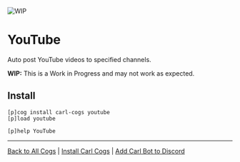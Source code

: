 ![WIP](https://img.shields.io/badge/tag-WIP-orange?logo=git&logoColor=white)
# YouTube

Auto post YouTube videos to specified channels.

**WIP:** This is a Work in Progress and may not work as expected.

## Install

```text
[p]cog install carl-cogs youtube
[p]load youtube

[p]help YouTube
```

---
[Back to All Cogs](../README.md#public-cogs) |
[Install Carl Cogs](../README.md#installing) |
[Add Carl Bot to Discord](https://discord.com/oauth2/authorize?client_id=204384021352808450&scope=bot+applications.commands&permissions=8)